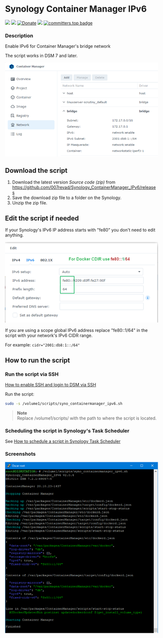 # Synology Container Manager IPv6

<a href="https://github.com/007revad/Synology_ContainerManager_IPv6/releases"><img src="https://img.shields.io/github/release/007revad/Synology_ContainerManager_IPv6.svg"></a>
<a href="https://hits.seeyoufarm.com"><img src="https://hits.seeyoufarm.com/api/count/incr/badge.svg?url=https%3A%2F%2Fgithub.com%2F007revad%2FSynology_ContainerManager_IPv6&count_bg=%2379C83D&title_bg=%23555555&icon=&icon_color=%23E7E7E7&title=views&edge_flat=false"/></a>
[![Donate](https://img.shields.io/badge/Donate-PayPal-green.svg)](https://www.paypal.com/paypalme/007revad)
[![](https://img.shields.io/static/v1?label=Sponsor&message=%E2%9D%A4&logo=GitHub&color=%23fe8e86)](https://github.com/sponsors/007revad)
[![committers.top badge](https://user-badge.committers.top/australia/007revad.svg)](https://user-badge.committers.top/australia/007revad)
<!-- [![committers.top badge](https://user-badge.committers.top/australia_public/007revad.svg)](https://user-badge.committers.top/australia_public/007revad) -->
<!-- [![committers.top badge](https://user-badge.committers.top/australia_private/007revad.svg)](https://user-badge.committers.top/australia_private/007revad) -->
<!-- [![Github Releases](https://img.shields.io/github/downloads/007revad/synology_containermanager_ipv6/total.svg)](https://github.com/007revad/Synology_ContainerManager_IPv6/releases) -->

### Description

Enable IPv6 for Container Manager's bridge network

The script works in DSM 7 and later.

<p align="left"><img src="/images/success.png"></p>

## Download the script

1. Download the latest version _Source code (zip)_ from https://github.com/007revad/Synology_ContainerManager_IPv6/releases
2. Save the download zip file to a folder on the Synology.
3. Unzip the zip file.

## Edit the script if needed

If your Synology's IPv6 IP address starts with "fe80" you don't need to edit anything.

<p align="left"><img src="/images/cidr.png"></p>

If you are using a scope global IPv6 address replace "fe80::1/64" in the script with your network's IPv6 CIDR range. 

For example: `cidr="2001:db8:1::/64"`

## How to run the script

### Run the script via SSH

[How to enable SSH and login to DSM via SSH](https://kb.synology.com/en-global/DSM/tutorial/How_to_login_to_DSM_with_root_permission_via_SSH_Telnet)

Run the script:

```bash
sudo -s /volume1/scripts/syno_containermanager_ipv6.sh
```

> **Note** <br>
> Replace /volume1/scripts/ with the path to where the script is located.

### Scheduling the script in Synology's Task Scheduler

See <a href=how_to_schedule.md/>How to schedule a script in Synology Task Scheduler</a>

### Screenshots

<p align="left"><img src="/images/screenshot.png"></p>

<br>
